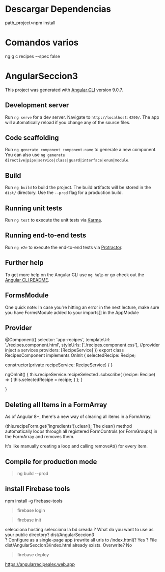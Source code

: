 # Descargar Dependencias 
path_project>npm install

# Comandos varios 
 ng g c recipes --spec false 

# AngularSeccion3

This project was generated with [Angular CLI](https://github.com/angular/angular-cli) version 9.0.7.

## Development server

Run `ng serve` for a dev server. Navigate to `http://localhost:4200/`. The app will automatically reload if you change any of the source files.

## Code scaffolding

Run `ng generate component component-name` to generate a new component. You can also use `ng generate directive|pipe|service|class|guard|interface|enum|module`.

## Build

Run `ng build` to build the project. The build artifacts will be stored in the `dist/` directory. Use the `--prod` flag for a production build.

## Running unit tests

Run `ng test` to execute the unit tests via [Karma](https://karma-runner.github.io).

## Running end-to-end tests

Run `ng e2e` to execute the end-to-end tests via [Protractor](http://www.protractortest.org/).

## Further help

To get more help on the Angular CLI use `ng help` or go check out the [Angular CLI README](https://github.com/angular/angular-cli/blob/master/README.md).

## FormsModule

One quick note: In case you're hitting an error in the next lecture, make sure you have FormsModule added to your imports[] in the AppModule

## Provider 

@Component({
  selector: 'app-recipes',
  templateUrl: './recipes.component.html',
  styleUrls: ['./recipes.component.css'],
  //provider inject a services
  providers: [RecipeService]
})
export class RecipesComponent implements OnInit {
  selectedRecipe: Recipe;

  constructor(private recipeService: RecipeService) { }

  ngOnInit() {
    this.recipeService.recipeSelected
      .subscribe(
        (recipe: Recipe) => {
          this.selectedRecipe = recipe;
        }
      );
  }

}

## Deleting all Items in a FormArray
As of Angular 8+, there's a new way of clearing all items in a FormArray.

(<FormArray>this.recipeForm.get('ingredients')).clear();
The clear() method automatically loops through all registered FormControls (or FormGroups) in the FormArray and removes them.

It's like manually creating a loop and calling removeAt() for every item.

## Compile for production mode
> ng build --prod

## install Firebase tools

npm install -g firebase-tools

>firebase login

>firebase init

selecciona hosting
selecciona la bd creada
? What do you want to use as your public directory? dist/AngularSeccion3  
? Configure as a single-page app (rewrite all urls to /index.html)? Yes
? File dist/AngularSeccion3/index.html already exists. Overwrite? No

>firebase deploy

https://angularrecipealex.web.app

